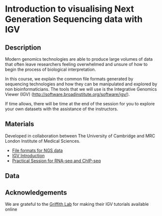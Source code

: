 

# Introduction to visualising Next Generation Sequencing data with IGV

## Description

Modern genomics technologies are able to produce large volumes of data that often leave researchers feeling overwhelmed and unsure of how to begin the process of biological interpretation.

In this course, we explain the common file formats generated by sequencing technologies and how they can be manipulated and explored by non bioinformaticians. The tools that we will use is the Integrative Genomics Viewer (IGV) (http://software.broadinstitute.org/software/igv/).

If time allows, there will be time at the end of the session for you to explore your own datasets with the assistance of the instructors.



## Materials

Developed in collaboration between The University of Cambridge and MRC London Institute of Medical Sciences.

- [File formats for NGS data](http://mrccsc.github.io/genomic_formats/genomicFileFormats.html)
- [IGV Introduction](http://mrccsc.github.io/IGV_course/igv.html)
- [Practical Session for RNA-seq and ChIP-seq](http://mrccsc.github.io/IGV_course/IGV_Practical_Session.pdf)


## Data


## Acknowledgements

We are grateful to the [Griffith Lab](http://genome.wustl.edu/people/groups/detail/griffith-lab/) for making their IGV tutorials available online

